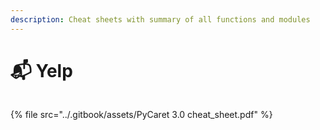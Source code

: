 ```yaml
---
description: Cheat sheets with summary of all functions and modules
---
```


# 📬 Yelp

<figure><img src="../.gitbook/assets/pycaret1.png" alt=""><figcaption></figcaption></figure>

{% file src="../.gitbook/assets/PyCaret 3.0 cheat_sheet.pdf" %}
